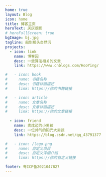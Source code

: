 ```yaml
---
home: true
layout: Blog
icon: home
title: 博客主页
heroText: 灰灰烟影
# heroFullScreen: true
bgImage: bj.jpg
tagline: 船到桥头自然沉
projects:
  - icon: link
    name: 博客园
    desc: 一些算法相关的文章
    link: https://www.cnblogs.com/HooYing/

#   - icon: book
#     name: 书籍名称
#     desc: 书籍详细描述
#     link: https://你的书籍链接

#   - icon: article
#     name: 文章名称
#     desc: 文章详细描述
#     link: https://你的文章链接
  
  - icon: friend
    name: 卖炫迈的小男孩
    desc: 一位帅气的阳光大男孩
    link: https://blog.csdn.net/qq_43791377

#   - icon: /logo.png
#     name: 自定义项目
#     desc: 自定义详细介绍
#     link: https://你的自定义链接

footer: 粤ICP备2021047827
---
```

